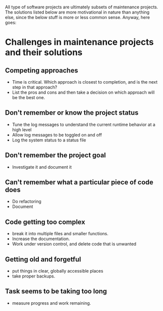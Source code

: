 All type of software projects are ultimately subsets of maintenance projects.
The solutions listed below are more motivational in nature than anything else, since the below stuff is more or less common sense.
Anyway, here goes:

# Challenges in maintenance projects and their solutions

## Competing approaches
- Time is critical. Which approach is closest to completion, and is the next step in that approach?
- List the pros and cons and then take a decision on which approach will be the best one.

## Don't remember or know the project status
- Tune the log messages to understand the current runtime behavior at a high level 
- Allow log messages to be toggled on and off
- Log the system status to a status file

## Don't remember the project goal
- Investigate it and document it

## Can't remember what a particular piece of code does
- Do refactoring
- Document

## Code getting too complex
- break it into multiple files and smaller functions. 
- Increase the documentation.
- Work under version control, and delete code that is unwanted

## Getting old and forgetful
- put things in clear, globally accessible places
- take proper backups.

## Task seems to be taking too long
- measure progress and work remaining.
